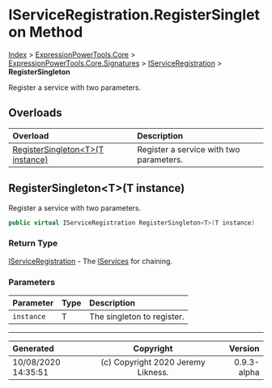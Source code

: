 ﻿# IServiceRegistration.RegisterSingleton Method

[Index](../index.md) > [ExpressionPowerTools.Core](ExpressionPowerTools.Core.a.md) > [ExpressionPowerTools.Core.Signatures](ExpressionPowerTools.Core.Signatures.n.md) > [IServiceRegistration](ExpressionPowerTools.Core.Signatures.IServiceRegistration.i.md) > **RegisterSingleton**

Register a service with two parameters.

## Overloads

| Overload | Description |
| :-- | :-- |
| [RegisterSingleton&lt;T>(T instance)](#registersingletontt-instance) | Register a service with two parameters. |
## RegisterSingleton&lt;T>(T instance)

Register a service with two parameters.

```csharp
public virtual IServiceRegistration RegisterSingleton<T>(T instance)
```

### Return Type

 [IServiceRegistration](ExpressionPowerTools.Core.Signatures.IServiceRegistration.i.md)  - The [IServices](ExpressionPowerTools.Core.Signatures.IServices.i.md) for chaining.

### Parameters

| Parameter | Type | Description |
| :-- | :-- | :-- |
| `instance` | T | The singleton to register. |



---

| Generated | Copyright | Version |
| :-- | :-: | --: |
| 10/08/2020 14:35:51 | (c) Copyright 2020 Jeremy Likness. | 0.9.3-alpha |
